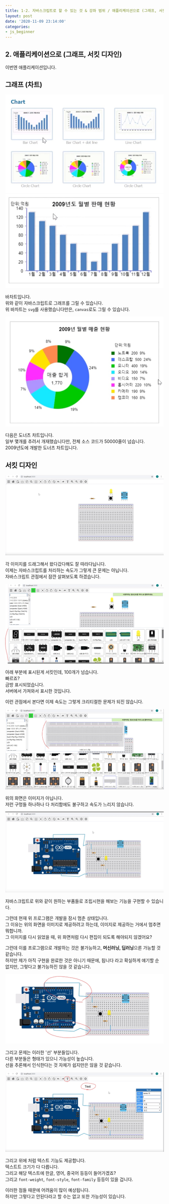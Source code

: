 ```yaml
---
title: 1-2. 자바스크립트로 할 수 있는 것 & 강좌 범위 / 애플리케이션으로 (그래프, 서킷 디자인)
layout: post
date: '2020-11-09 23:14:00'
categories:
- js_beginner
---
```


## 2. 애플리케이션으로 (그래프, 서킷 디자인)

이번엔 애플리케이션입니다.

## 그래프 (차트)

![](/static/img/js1/image04.jpg)
![](/static/img/js1/image05.jpg)

바차트입니다.  
위와 같이 자바스크립트로 그래프를 그릴 수 있습니다.  
위 바차트는 `svg`를 사용했습니다만은, `canvas`로도 그릴 수 있습니다.  

![](/static/img/js1/image06.jpg)

다음은 도너츠 차트입니다.  
일부 몇개를 추려서 개재했습니다만, 전체 소스 코드가 50000줄이 넘습니다.  
2009년도에 개발한 도너츠 차트입니다.  

## 서킷 디자인

![](/static/img/js1/image07.jpg)

각 이미지를 드래그해서 왔다갔다해도 잘 따라다닙니다.  
이제는 자바스크립트를 처리하는 속도가 그렇게 큰 문제는 아닙니다.  
자바스크립트 관점에서 잠깐 살펴보도록 하겠습니다.

![](/static/img/js1/image08.jpg)

아래 부분에 표시된게 서킷인데, 100개가 넘습니다.  
빠르죠?  
금방 표시되었습니다.  
서버에서 가져와서 표시한 것입니다.  

이런 관점에서 본다면 이제 속도는 그렇게 크리티컬한 문제가 되진 않습니다.  

![](/static/img/js1/image09.jpg)

위의 화면은 이미지가 아닙니다.  
저런 구멍들 하나하나 다 처리함에도 불구하고 속도가 느리지 않습니다.  

![](/static/img/js1/image10.jpg)

자바스크립트로 위와 같이 원하는 부품들로 조립시현을 해보는 기능을 구현할 수 있습니다.

그런데 현재 위 프로그램은 개발을 잠시 멈춘 상태입니다.  
그 이유는 위의 화면을 이미지로 제공하려고 하는데, 이미지로 제공하는 거에서 멈추면 뭐합니까.  
그 이미지를 다시 읽었을 때, 위 화면처럼 다시 편집이 되도록 해야되지 않겠어요?  

그런데 이를 프로그램으로 개발하는 것은 불가능하고, **머신러닝, 딥러닝**으론 가능할 것 같습니다.  
하지만 제가 아직 구현을 완료한 것은 아니기 때문에, 됩니다 라고 확실하게 얘기할 순 없지만, 그렇다고 불가능하진 않을 것 같습니다.  

![](/static/img/js1/image11.jpg)

그리고 문제는 이러한 '선' 부분들입니다.  
다른 부분들은 형태가 있으니 가능성이 높습니다.  
선을 추론해서 인식한다는 것 자체가 쉽지만은 않을 것 같습니다.

![](/static/img/js1/image12.jpg)

그리고 위에 처럼 텍스트 기능도 제공합니다.  
텍스트트 크기가 다 다릅니다.  
그리고 해당 텍스트에 한글, 영어, 중국어 등등이 들어가겠죠?  
그리고 `font-weight`, `font-style`, `font-family` 등등이 있을 겁니다.  

이러한 점들 때문에 어려움이 많이 예상됩니다.  
하지만 그렇다고 안된다라고 할 수는 없고 또한 가능성이 있습니다.